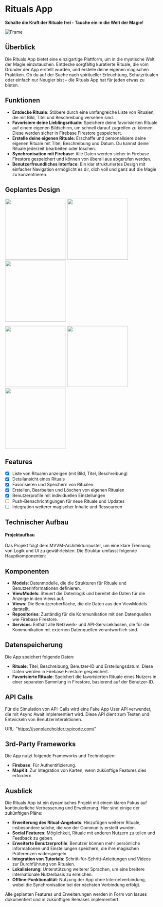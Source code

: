 # Rituals App

**Schalte die Kraft der Rituale frei - Tauche ein in die Welt der Magie!**

![Frame](https://github.com/user-attachments/assets/348fcac5-2591-4a78-8b68-77be1ab7efed)

## Überblick

Die Rituals App bietet eine einzigartige Plattform, um in die mystische Welt der Magie einzutauchen. Entdecke sorgfältig kuratierte Rituale, die vom Gründer der App erstellt wurden, und erstelle deine eigenen magischen Praktiken. Ob du auf der Suche nach spiritueller Erleuchtung, Schutzritualen oder einfach nur Neugier bist – die Rituals App hat für jeden etwas zu bieten.

## Funktionen

- **Entdecke Rituale:** Stöbere durch eine umfangreiche Liste von Ritualen, die mit Bild, Titel und Beschreibung versehen sind.
- **Favorisiere deine Lieblingsrituale:** Speichere deine favorisierten Rituale auf einem eigenen Bildschirm, um schnell darauf zugreifen zu können. Diese werden sicher in Firebase Firestore gespeichert.
- **Erstelle deine eigenen Rituale:** Erschaffe und personalisiere deine eigenen Rituale mit Titel, Beschreibung und Datum. Du kannst deine Rituale jederzeit bearbeiten oder löschen.
- **Synchronisation mit Firebase:** Alle Daten werden sicher in Firebase Firestore gespeichert und können von überall aus abgerufen werden.
- **Benutzerfreundliches Interface:** Ein klar strukturiertes Design mit einfacher Navigation ermöglicht es dir, dich voll und ganz auf die Magie zu konzentrieren.

## Geplantes Design
<p>
  <img src="https://github.com/user-attachments/assets/1dfac521-d429-4507-87ca-dbaff9dc0371" width="200">
  <img src="https://github.com/user-attachments/assets/b3937568-0358-4e07-8c15-6b4b3280b4d0" width="200">
  <img src="https://github.com/user-attachments/assets/d2284bda-32ab-4c81-ae3d-b5d1432bd6e9" width="200">
</p>

<p>
  <img src="https://github.com/user-attachments/assets/4ecd75f7-105f-4c2c-8f87-080399d7cae7" width="200">
  <img src="https://github.com/user-attachments/assets/db96b10c-bbf8-4a4e-acda-46def0a6a5c4" width="200">
  <img src="https://github.com/user-attachments/assets/75a4dfa6-63a1-48ca-a732-c9c50a138b44" width="200">
</p>

## Features

- [x] Liste von Ritualen anzeigen (mit Bild, Titel, Beschreibung)
- [x] Detailansicht eines Rituals
- [x] Favorisieren und Speichern von Ritualen
- [x] Erstellen, Bearbeiten und Löschen von eigenen Ritualen
- [x] Benutzerprofile mit individuellen Einstellungen
- [ ] Push-Benachrichtigungen für neue Rituale und Updates
- [ ] Integration weiterer magischer Inhalte und Ressourcen

## Technischer Aufbau

#### Projektaufbau
Das Projekt folgt dem MVVM-Architekturmuster, um eine klare Trennung von Logik und UI zu gewährleisten. Die Struktur umfasst folgende Hauptkomponenten:

## Komponenten

- **Models**: Datenmodelle, die die Strukturen für Rituale und Benutzerinformationen definieren.
- **ViewModels**: Steuert die Datenlogik und bereitet die Daten für die Anzeige in den Views auf.
- **Views**: Die Benutzeroberfläche, die die Daten aus den ViewModels darstellt.
- **Repositories**: Zuständig für die Kommunikation mit den Datenquellen wie Firebase Firestore.
- **Services**: Enthält alle Netzwerk- und API-Serviceklassen, die für die Kommunikation mit externen Datenquellen verantwortlich sind.

## Datenspeicherung

Die App speichert folgende Daten:

- **Rituale**: Titel, Beschreibung, Benutzer-ID und Erstellungsdatum. Diese Daten werden in Firebase Firestore gespeichert.
- **Favorisierte Rituale**: Speichert die favorisierten Rituale eines Nutzers in einer separaten Sammlung in Firestore, basierend auf der Benutzer-ID.

## API Calls

Für die Simulation von API-Calls wird eine Fake App User API verwendet, die mit Async Await implementiert wird. Diese API dient zum Testen und Entwickeln von Benutzerinteraktionen.

URL: "https://jsonplaceholder.typicode.com/"

## 3rd-Party Frameworks

Die App nutzt folgende Frameworks und Technologien:

- **Firebase**: Für Authentifizierung.
- **MapKit**: Zur Integration von Karten, wenn zukünftige Features dies erfordern.

## Ausblick

Die Rituals App ist ein dynamisches Projekt mit einem klaren Fokus auf kontinuierliche Verbesserung und Erweiterung. Hier sind einige der zukünftigen Pläne:

- **Erweiterung des Ritual-Angebots**: Hinzufügen weiterer Rituale, insbesondere solche, die von der Community erstellt wurden.
- **Social Features**: Möglichkeit, Rituale mit anderen Nutzern zu teilen und Feedback zu geben.
- **Erweiterte Benutzerprofile**: Benutzer können mehr persönliche Informationen und Einstellungen speichern, die ihre magischen Präferenzen widerspiegeln.
- **Integration von Tutorials**: Schritt-für-Schritt-Anleitungen und Videos zur Durchführung von Ritualen.
- **Lokalisierung**: Unterstützung weiterer Sprachen, um eine breitere internationale Nutzerbasis zu erreichen.
- **Offline-Funktionalität**: Nutzung der App ohne Internetverbindung, wobei die Synchronisation bei der nächsten Verbindung erfolgt.

Alle geplanten Features und Erweiterungen werden in Form von Issues dokumentiert und in zukünftigen Releases implementiert.
